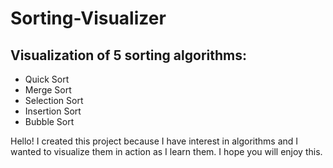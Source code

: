 # Sorting-Visualizer
## Visualization of 5 sorting algorithms:
- Quick Sort
- Merge Sort
- Selection Sort
- Insertion Sort
- Bubble Sort

Hello! I created this project because I have interest in algorithms and I wanted to visualize them in action as I learn them. I hope you will enjoy this.
